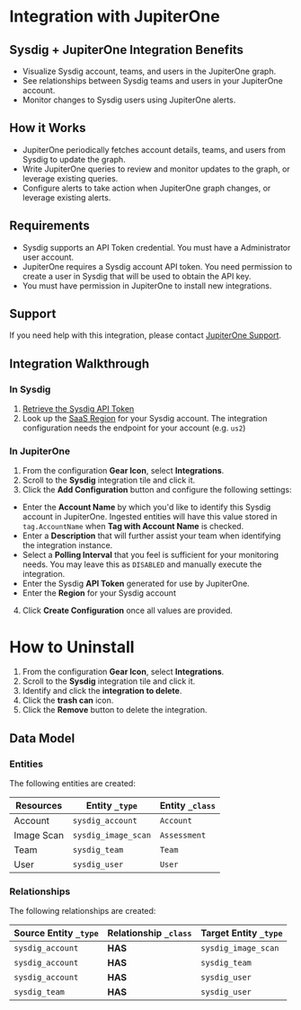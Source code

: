 # Integration with JupiterOne

## Sysdig + JupiterOne Integration Benefits

- Visualize Sysdig account, teams, and users in the JupiterOne graph.
- See relationships between Sysdig teams and users in your JupiterOne account.
- Monitor changes to Sysdig users using JupiterOne alerts.

## How it Works

- JupiterOne periodically fetches account details, teams, and users from Sysdig
  to update the graph.
- Write JupiterOne queries to review and monitor updates to the graph, or
  leverage existing queries.
- Configure alerts to take action when JupiterOne graph changes, or leverage
  existing alerts.

## Requirements

- Sysdig supports an API Token credential. You must have a Administrator user
  account.
- JupiterOne requires a Sysdig account API token. You need permission to create
  a user in Sysdig that will be used to obtain the API key.
- You must have permission in JupiterOne to install new integrations.

## Support

If you need help with this integration, please contact
[JupiterOne Support](https://support.jupiterone.io).

## Integration Walkthrough

### In Sysdig

1. [Retrieve the Sysdig API Token](https://docs.sysdig.com/en/docs/administration/administration-settings/user-profile-and-password/retrieve-the-sysdig-api-token/)
2. Look up the
   [SaaS Region](https://docs.sysdig.com/en/docs/administration/saas-regions-and-ip-ranges/)
   for your Sysdig account. The integration configuration needs the endpoint for
   your account (e.g. `us2`)

### In JupiterOne

1. From the configuration **Gear Icon**, select **Integrations**.
2. Scroll to the **Sysdig** integration tile and click it.
3. Click the **Add Configuration** button and configure the following settings:

- Enter the **Account Name** by which you'd like to identify this Sysdig account
  in JupiterOne. Ingested entities will have this value stored in
  `tag.AccountName` when **Tag with Account Name** is checked.
- Enter a **Description** that will further assist your team when identifying
  the integration instance.
- Select a **Polling Interval** that you feel is sufficient for your monitoring
  needs. You may leave this as `DISABLED` and manually execute the integration.
- Enter the Sysdig **API Token** generated for use by JupiterOne.
- Enter the **Region** for your Sysdig account

4. Click **Create Configuration** once all values are provided.

# How to Uninstall

1. From the configuration **Gear Icon**, select **Integrations**.
2. Scroll to the **Sysdig** integration tile and click it.
3. Identify and click the **integration to delete**.
4. Click the **trash can** icon.
5. Click the **Remove** button to delete the integration.

<!-- {J1_DOCUMENTATION_MARKER_START} -->
<!--
********************************************************************************
NOTE: ALL OF THE FOLLOWING DOCUMENTATION IS GENERATED USING THE
"j1-integration document" COMMAND. DO NOT EDIT BY HAND! PLEASE SEE THE DEVELOPER
DOCUMENTATION FOR USAGE INFORMATION:

https://github.com/JupiterOne/sdk/blob/main/docs/integrations/development.md
********************************************************************************
-->

## Data Model

### Entities

The following entities are created:

| Resources  | Entity `_type`      | Entity `_class` |
| ---------- | ------------------- | --------------- |
| Account    | `sysdig_account`    | `Account`       |
| Image Scan | `sysdig_image_scan` | `Assessment`    |
| Team       | `sysdig_team`       | `Team`          |
| User       | `sysdig_user`       | `User`          |

### Relationships

The following relationships are created:

| Source Entity `_type` | Relationship `_class` | Target Entity `_type` |
| --------------------- | --------------------- | --------------------- |
| `sysdig_account`      | **HAS**               | `sysdig_image_scan`   |
| `sysdig_account`      | **HAS**               | `sysdig_team`         |
| `sysdig_account`      | **HAS**               | `sysdig_user`         |
| `sysdig_team`         | **HAS**               | `sysdig_user`         |

<!--
********************************************************************************
END OF GENERATED DOCUMENTATION AFTER BELOW MARKER
********************************************************************************
-->
<!-- {J1_DOCUMENTATION_MARKER_END} -->
